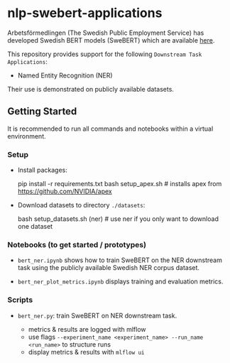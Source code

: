 # nlp-swebert-applications 

Arbetsförmedlingen (The Swedish Public Employment Service) has developed Swedish 
BERT models (SweBERT) which are available [here](https://github.com/af-ai-center/SweBERT).

This repository provides support for the following 
`Downstream Task Applications`:
- Named Entity Recognition (NER)

Their use is demonstrated on publicly available datasets.

  
## Getting Started

It is recommended to run all commands and notebooks within a virtual environment.

### Setup

- Install packages:


    pip install -r requirements.txt
    bash setup_apex.sh                            # installs apex from https://github.com/NVIDIA/apex
    
        
- Download datasets to directory `./datasets`:


    bash setup_datasets.sh (ner)                  # use ner if you only want to download one dataset


### Notebooks (to get started / prototypes)

- `bert_ner.ipynb` shows how to train SweBERT on the 
NER downstream task using the publicly available Swedish NER corpus dataset.  

- `bert_ner_plot_metrics.ipynb` displays training and evaluation metrics.


### Scripts

- `bert_ner.py`: train SweBERT on NER downstream task. 

  - metrics & results are logged with mlflow
  - use flags `--experiment_name <experiment_name> --run_name <run_name>` to structure runs 
  - display metrics & results with `mlflow ui`
